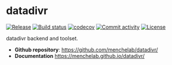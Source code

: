 # datadivr

[![Release](https://img.shields.io/github/v/release/menchelab/datadivr)](https://img.shields.io/github/v/release/menchelab/datadivr)
[![Build status](https://img.shields.io/github/actions/workflow/status/menchelab/datadivr/main.yml?branch=main)](https://github.com/menchelab/datadivr/actions/workflows/main.yml?query=branch%3Amain)
[![codecov](https://codecov.io/gh/menchelab/datadivr/branch/main/graph/badge.svg)](https://codecov.io/gh/menchelab/datadivr)
[![Commit activity](https://img.shields.io/github/commit-activity/m/menchelab/datadivr)](https://img.shields.io/github/commit-activity/m/menchelab/datadivr)
[![License](https://img.shields.io/github/license/menchelab/datadivr)](https://img.shields.io/github/license/menchelab/datadivr)

datadivr backend and toolset.

- **Github repository**: <https://github.com/menchelab/datadivr/>
- **Documentation** <https://menchelab.github.io/datadivr/>